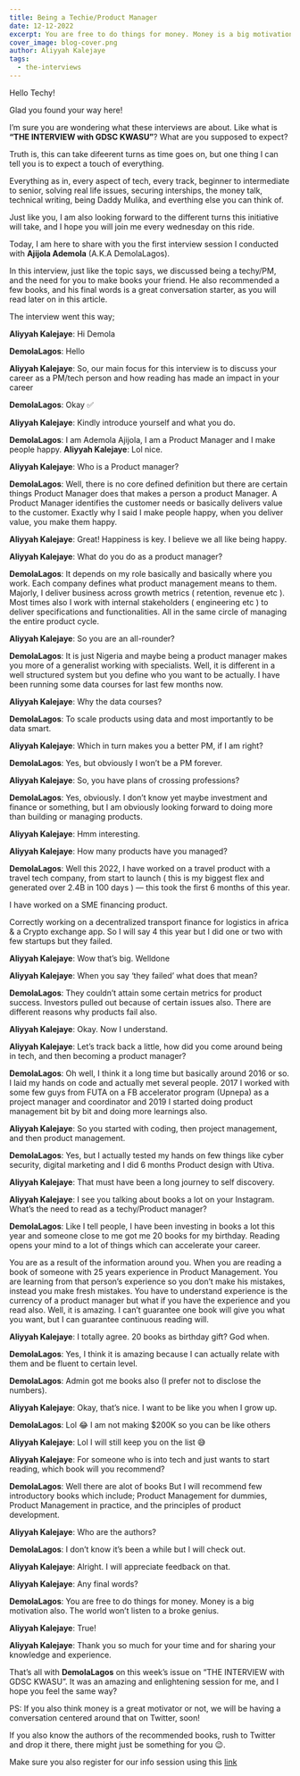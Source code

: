 ```yaml
---
title: Being a Techie/Product Manager
date: 12-12-2022
excerpt: You are free to do things for money. Money is a big motivation also. The world won’t listen to a broke genius.
cover_image: blog-cover.png
author: Aliyyah Kalejaye
tags:
  - the-interviews
---
```


Hello Techy!

Glad you found your way here!

I’m sure you are wondering what these interviews are about. Like what is **“THE INTERVIEW with GDSC KWASU”**? What are you supposed to expect?

Truth is, this can take difeerent turns as time goes on, but one thing I can tell you is to expect a touch of everything.

Everything as in, every aspect of tech, every track, beginner to intermediate to senior, solving real life issues, securing interships, the money talk, technical writing, being Daddy Mulika, and everthing else you can think of.

Just like you, I am also looking forward to the different turns this initiative will take, and I hope you will join me every wednesday on this ride.

Today, I am here to share with you the first interview session I conducted with **Ajijola Ademola** (A.K.A DemolaLagos).

In this interview, just like the topic says, we discussed being a techy/PM, and the need for you to make books your friend. He also recommended a few books, and his final words is a great conversation starter, as you will read later on in this article.

The interview went this way;

**Aliyyah Kalejaye**: Hi Demola

**DemolaLagos**: Hello

**Aliyyah Kalejaye**: So, our main focus for this interview is to discuss your career as a PM/tech person and how reading has made an impact in your career

**DemolaLagos**: Okay ✅

**Aliyyah Kalejaye**: Kindly introduce yourself and what you do.

**DemolaLagos**: I am Ademola Ajijola, I am a Product Manager and I make people happy.
**Aliyyah Kalejaye**: Lol nice.

**Aliyyah Kalejaye**: Who is a Product manager?

**DemolaLagos**: Well, there is no core defined definition but there are certain things Product Manager does that makes a person a product Manager.
A Product Manager identifies the customer needs or basically delivers value to the customer.
Exactly why I said I make people happy, when you deliver value, you make them happy.

**Aliyyah Kalejaye**: Great! Happiness is key.
I believe we all like being happy.

**Aliyyah Kalejaye**: What do you do as a product manager?

**DemolaLagos**: It depends on my role basically and basically where you work.
Each company defines what product management means to them.
Majorly, I deliver business across growth metrics ( retention, revenue etc ).
Most times also I work with internal stakeholders ( engineering etc ) to deliver specifications and functionalities.
All in the same circle of managing the entire product cycle.

**Aliyyah Kalejaye**: So you are an all-rounder?

**DemolaLagos**: It is just Nigeria and maybe being a product manager makes you more of a generalist working with specialists. Well, it is different in a well structured system but you define who you want to be actually.
I have been running some data courses for last few months now.

**Aliyyah Kalejaye**: Why the data courses?

**DemolaLagos**: To scale products using data and most importantly to be data smart.

**Aliyyah Kalejaye**: Which in turn makes you a better PM, if I am right?

**DemolaLagos**: Yes, but obviously I won’t be a PM forever.

**Aliyyah Kalejaye**: So, you have plans of crossing professions?

**DemolaLagos**: Yes, obviously.
I don’t know yet maybe investment and finance or something, but I am obviously looking forward to doing more than building or managing products.

**Aliyyah Kalejaye**: Hmm interesting.

**Aliyyah Kalejaye**: How many products have you managed?

**DemolaLagos**: Well this 2022, I have worked on a travel product with a travel tech company, from start to launch ( this is my biggest flex and generated over 2.4B in 100 days ) &mdash; this took the first 6 months of this year.

I have worked on a SME financing product.

Correctly working on a decentralized transport finance for logistics in africa & a Crypto exchange app.
So I will say 4 this year but I did one or two with few startups but they failed.

**Aliyyah Kalejaye**: Wow that’s big. Welldone

**Aliyyah Kalejaye**: When you say ‘they failed’ what does that mean?

**DemolaLagos**: They couldn’t attain some certain metrics for product success.
Investors pulled out because of certain issues also.
There are different reasons why products fail also.

**Aliyyah Kalejaye**: Okay. Now I understand.

**Aliyyah Kalejaye**: Let’s track back a little, how did you come around being in tech, and then becoming a product manager?

**DemolaLagos**: Oh well, I think it a long time but basically around 2016 or so. I laid my hands on code and actually met several people. 2017 I worked with some few guys from FUTA on a FB accelerator program (Upnepa) as a project manager and coordinator and 2019 I started doing product management bit by bit and doing more learnings also.

**Aliyyah Kalejaye**: So you started with coding, then project management, and then product management.

**DemolaLagos**: Yes, but I actually tested my hands on few things like cyber security, digital marketing and I did 6 months Product design with Utiva.

**Aliyyah Kalejaye**: That must have been a long journey to self discovery.

**Aliyyah Kalejaye**: I see you talking about books a lot on your Instagram. What’s the need to read as a techy/Product manager?

**DemolaLagos**: Like I tell people, I have been investing in books a lot this year and someone close to me got me 20 books for my birthday. Reading opens your mind to a lot of things which can accelerate your career.

You are as a result of the information around you. When you are reading a book of someone with 25 years experience in Product Management.
You are learning from that person’s experience so you don’t make his mistakes, instead you make fresh mistakes.
You have to understand experience is the currency of a product manager but what if you have the experience and you read also. Well, it is amazing.
I can’t guarantee one book will give you what you want, but I can guarantee continuous reading will.

**Aliyyah Kalejaye**: I totally agree.
20 books as birthday gift? God when.

**DemolaLagos**: Yes, I think it is amazing because I can actually relate with them and be fluent to certain level.

**DemolaLagos**: Admin got me books also (I prefer not to disclose the numbers).

**Aliyyah Kalejaye**: Okay, that’s nice.
I want to be like you when I grow up.

**DemolaLagos**: Lol 😂
I am not making $200K so you can be like others

**Aliyyah Kalejaye**: Lol
I will still keep you on the list 😅

**Aliyyah Kalejaye**: For someone who is into tech and just wants to start reading, which book will you recommend?

**DemolaLagos**: Well there are alot of books
But I will recommend few introductory books which include; Product Management for dummies, Product Management in practice, and the principles of product development.

**Aliyyah Kalejaye**: Who are the authors?

**DemolaLagos**: I don’t know it’s been a while but I will check out.

**Aliyyah Kalejaye**: Alright. I will appreciate feedback on that.

**Aliyyah Kalejaye**: Any final words?

**DemolaLagos**: You are free to do things for money. Money is a big motivation also.
The world won’t listen to a broke genius.

**Aliyyah Kalejaye**: True!

**Aliyyah Kalejaye**: Thank you so much for your time and for sharing your knowledge and experience.

That’s all with **DemolaLagos** on this week’s issue on “THE INTERVIEW with GDSC KWASU”. It was an amazing and enlightening session for me, and I hope you feel the same way?

PS: If you also think money is a great motivator or not, we will be having a conversation centered around that on Twitter, soon!

If you also know the authors of the recommended books, rush to Twitter and drop it there, there might just be something for you 😉.

Make sure you also register for our info session using this [link](https://gdsc.community.dev/events/details/developer-student-clubs-kwara-state-university-presents-gdsc-kwasu-info-session-tech-as-a-career/)
